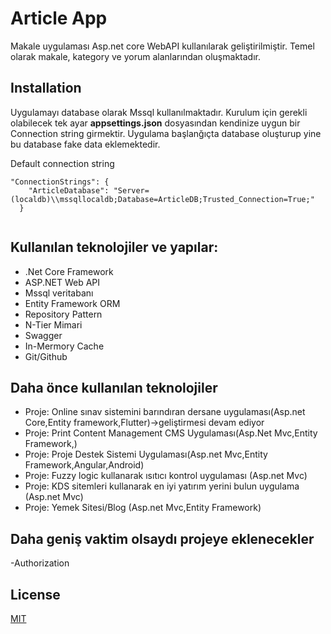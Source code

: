 # Article App

Makale uygulaması Asp.net core WebAPI kullanılarak geliştirilmiştir. Temel olarak makale, kategory ve yorum alanlarından oluşmaktadır.

## Installation

Uygulamayı database olarak Mssql kullanılmaktadır. Kurulum için gerekli olabilecek tek ayar <b>appsettings.json</b> dosyasından 
kendinize uygun bir Connection string girmektir. Uygulama başlanğıçta database oluşturup yine bu database fake data eklemektedir.

Default connection string

```
"ConnectionStrings": {
    "ArticleDatabase": "Server=(localdb)\\mssqllocaldb;Database=ArticleDB;Trusted_Connection=True;"
  }
  
```

## Kullanılan teknolojiler ve yapılar:

- .Net Core Framework
- ASP.NET Web API
- Mssql veritabanı
- Entity Framework ORM 
- Repository Pattern
- N-Tier Mimari
- Swagger
- In-Mermory Cache
- Git/Github

## Daha önce kullanılan teknolojiler

- Proje: Online sınav sistemini barındıran dersane uygulaması(Asp.net Core,Entity framework,Flutter)->geliştirmesi devam ediyor
- Proje: Print Content Management CMS Uygulaması(Asp.Net Mvc,Entity Framework,)
- Proje: Proje Destek Sistemi Uygulaması(Asp.net Mvc,Entity Framework,Angular,Android)
- Proje: Fuzzy logic kullanarak ısıtıcı kontrol uygulaması (Asp.net Mvc)
- Proje: KDS sitemleri kullanarak en iyi yatırım yerini bulun uygulama (Asp.net Mvc)
- Proje: Yemek Sitesi/Blog (Asp.net Mvc,Entity Framework)

## Daha geniş vaktim olsaydı projeye eklenecekler
-Authorization 


## License
[MIT](https://choosealicense.com/licenses/mit/)

